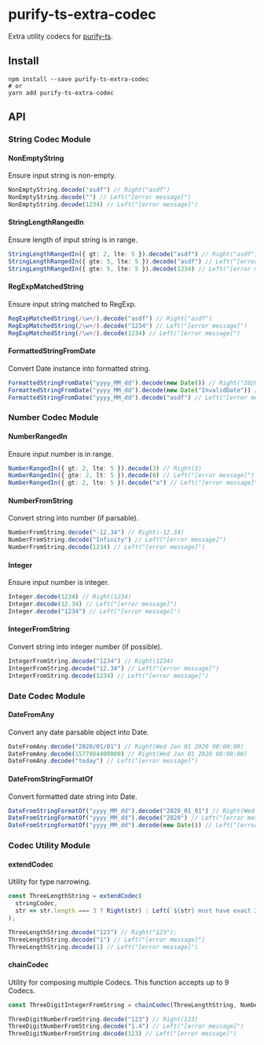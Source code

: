 # purify-ts-extra-codec

Extra utility codecs for [purify-ts](https://gigobyte.github.io/purify/).

## Install

```
npm install --save purify-ts-extra-codec
# or
yarn add purify-ts-extra-codec
```

## API

### String Codec Module

#### NonEmptyString

Ensure input string is non-empty.

```typescript
NonEmptyString.decode("asdf") // Right("asdf")
NonEmptyString.decode("") // Left("[error message]")
NonEmptyString.decode(1234) // Left("[error message]")
```

#### StringLengthRangedIn

Ensure length of input string is in range.

```typescript
StringLengthRangedIn({ gt: 2, lte: 5 }).decode("asdf") // Right("asdf")
StringLengthRangedIn({ gte: 5, lte: 5 }).decode("asdf") // Left("[error message]")
StringLengthRangedIn({ gte: 5, lte: 5 }).decode(1234) // Left("[error message]")
```

#### RegExpMatchedString

Ensure input string matched to RegExp.

```typescript
RegExpMatchedString(/\w+/).decode("asdf") // Right("asdf")
RegExpMatchedString(/\w+/).decode("1234") // Left("[error message]")
RegExpMatchedString(/\w+/).decode(1234) // Left("[error message]")
```

#### FormattedStringFromDate

Convert Date instance into formatted string.

```typescript
FormattedStringFromDate("yyyy_MM_dd").decode(new Date()) // Right("2020_01_01")
FormattedStringFromDate("yyyy_MM_dd").decode(new Date("InvalidDate")) // Left("[error message]")
FormattedStringFromDate("yyyy_MM_dd").decode("asdf") // Left("[error message]")
```

### Number Codec Module

#### NumberRangedIn

Ensure input number is in range.

```typescript
NumberRangedIn({ gt: 2, lte: 5 }).decode(3) // Right(3)
NumberRangedIn({ gte: 2, lt: 5 }).decode(0) // Left("[error message]")
NumberRangedIn({ gt: 2, lte: 5 }).decode("a") // Left("[error message]")
```

#### NumberFromString

Convert string into number (if parsable).

```typescript
NumberFromString.decode("-12.34") // Right(-12.34)
NumberFromString.decode("Infinity") // Left("[error message]")
NumberFromString.decode(1234) // Left("[error message]")
```

#### Integer

Ensure input number is integer.

```typescript
Integer.decode(1234) // Right(1234)
Integer.decode(12.34) // Left("[error message]")
Integer.decode("1234") // Left("[error message]")
```

#### IntegerFromString

Convert string into integer number (if possible).

```typescript
IntegerFromString.decode("1234") // Right(1234)
IntegerFromString.decode("12.34") // Left("[error message]")
IntegerFromString.decode(1234) // Left("[error message]")
```

### Date Codec Module

#### DateFromAny

Convert any date parsable object into Date.

```typescript
DateFromAny.decode("2020/01/01") // Right(Wed Jan 01 2020 00:00:00)
DateFromAny.decode(1577804400000) // Right(Wed Jan 01 2020 00:00:00)
DateFromAny.decode("today") // Left("[error message]")
```

#### DateFromStringFormatOf

Convert formatted date string into Date.

```typescript
DateFromStringFormatOf("yyyy_MM_dd").decode("2020_01_01") // Right(Wed Jan 01 2020 00:00:00)
DateFromStringFormatOf("yyyy_MM_dd").decode("2020") // Left("[error message]")
DateFromStringFormatOf("yyyy_MM_dd").decode(new Date()) // Left("[error message]")
```

### Codec Utility Module

#### extendCodec

Utility for type narrowing.

```typescript
const ThreeLengthString = extendCodec(
  stringCodec, 
  str => str.length === 3 ? Right(str) : Left(`${str} must have exact 3 length`)
);

ThreeLengthString.decode("123") // Right("123");
ThreeLengthString.decode("1") // Left("[error message]")
ThreeLengthString.decode(1) // Left("[error message]")
```

#### chainCodec

Utility for composing multiple Codecs.
This function accepts up to 9 Codecs.

```typescript
const ThreeDigitIntegerFromString = chainCodec(ThreeLengthString, NumberFromString, Integer);

ThreeDigitNumberFromString.decode("123") // Right(123)
ThreeDigitNumberFromString.decode("1.4") // Left("[error message]")
ThreeDigitNumberFromString.decode(123) // Left("[error message]")
```

